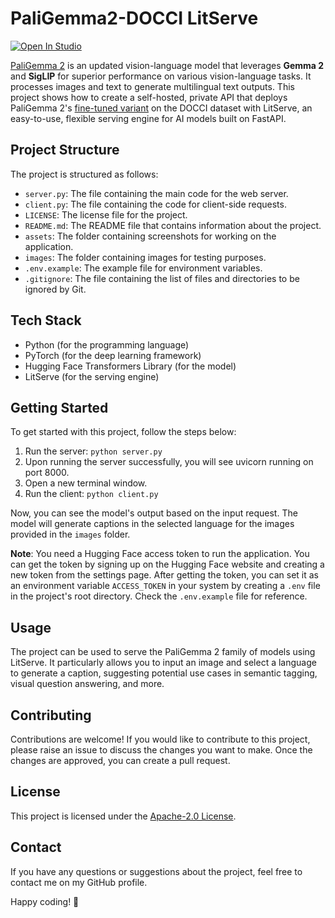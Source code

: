 # PaliGemma2-DOCCI LitServe

[![Open In Studio](https://pl-bolts-doc-images.s3.us-east-2.amazonaws.com/app-2/studio-badge.svg)](https://lightning.ai/sitammeur/studios/deploy-paligemma-2-vision-language-model)

[PaliGemma 2](https://huggingface.co/collections/google/paligemma-2-release-67500e1e1dbfdd4dee27ba48) is an updated vision-language model that leverages **Gemma 2** and **SigLIP** for superior performance on various vision-language tasks. It processes images and text to generate multilingual text outputs. This project shows how to create a self-hosted, private API that deploys PaliGemma 2's [fine-tuned variant](https://huggingface.co/google/paligemma2-3b-ft-docci-448) on the DOCCI dataset with LitServe, an easy-to-use, flexible serving engine for AI models built on FastAPI.

## Project Structure

The project is structured as follows:

- `server.py`: The file containing the main code for the web server.
- `client.py`: The file containing the code for client-side requests.
- `LICENSE`: The license file for the project.
- `README.md`: The README file that contains information about the project.
- `assets`: The folder containing screenshots for working on the application.
- `images`: The folder containing images for testing purposes.
- `.env.example`: The example file for environment variables.
- `.gitignore`: The file containing the list of files and directories to be ignored by Git.

## Tech Stack

- Python (for the programming language)
- PyTorch (for the deep learning framework)
- Hugging Face Transformers Library (for the model)
- LitServe (for the serving engine)

## Getting Started

To get started with this project, follow the steps below:

1. Run the server: `python server.py`
2. Upon running the server successfully, you will see uvicorn running on port 8000.
3. Open a new terminal window.
4. Run the client: `python client.py`

Now, you can see the model's output based on the input request. The model will generate captions in the selected language for the images provided in the `images` folder.

**Note**: You need a Hugging Face access token to run the application. You can get the token by signing up on the Hugging Face website and creating a new token from the settings page. After getting the token, you can set it as an environment variable `ACCESS_TOKEN` in your system by creating a `.env` file in the project's root directory. Check the `.env.example` file for reference.

## Usage

The project can be used to serve the PaliGemma 2 family of models using LitServe. It particularly allows you to input an image and select a language to generate a caption, suggesting potential use cases in semantic tagging, visual question answering, and more.

## Contributing

Contributions are welcome! If you would like to contribute to this project, please raise an issue to discuss the changes you want to make. Once the changes are approved, you can create a pull request.

## License

This project is licensed under the [Apache-2.0 License](LICENSE).

## Contact

If you have any questions or suggestions about the project, feel free to contact me on my GitHub profile.

Happy coding! 🚀
